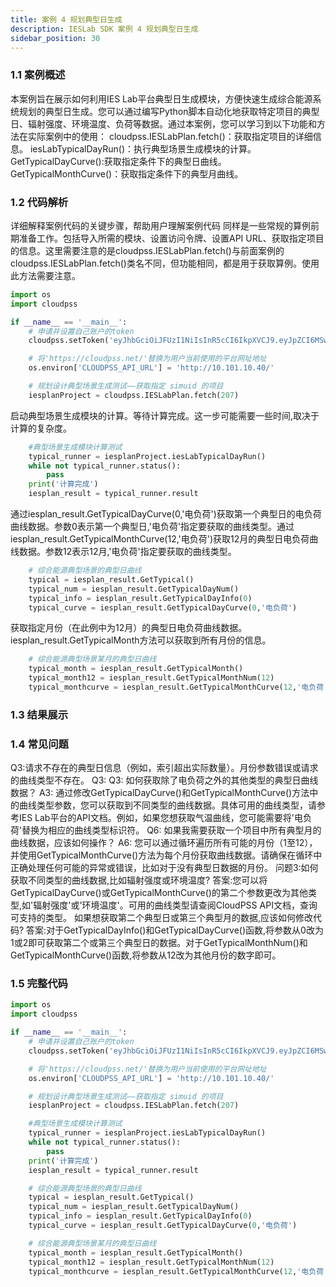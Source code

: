```yaml
---
title: 案例 4 规划典型日生成
description: IESLab SDK 案例 4 规划典型日生成
sidebar_position: 30
---
```


  
### 1.1 案例概述
本案例旨在展示如何利用IES Lab平台典型日生成模块，方便快速生成综合能源系统规划的典型日生成。您可以通过编写Python脚本自动化地获取特定项目的典型日、辐射强度、环境温度、负荷等数据。通过本案例，您可以学习到以下功能和方法在实际案例中的使用：
cloudpss.IESLabPlan.fetch()：获取指定项目的详细信息。
iesLabTypicalDayRun()：执行典型场景生成模块的计算。
GetTypicalDayCurve():获取指定条件下的典型日曲线。
GetTypicalMonthCurve()：获取指定条件下的典型月曲线。

### 1.2 代码解析
详细解释案例代码的关键步骤，帮助用户理解案例代码
同样是一些常规的算例前期准备工作。包括导入所需的模块、设置访问令牌、设置API URL、获取指定项目的信息。这里需要注意的是cloudpss.IESLabPlan.fetch()与前面案例的cloudpss.IESLabPlan.fetch()类名不同，但功能相同，都是用于获取算例。使用此方法需要注意。
```python
import os
import cloudpss

if __name__ == '__main__':
    # 申请并设置自己账户的token
    cloudpss.setToken('eyJhbGciOiJFUzI1NiIsInR5cCI6IkpXVCJ9.eyJpZCI6MSwidXNlcm5hbWUiOiJhZG1pbiIsInNjb3BlcyI6WyJtb2RlbDo5ODM2NyIsImZ1bmN0aW9uOjk4MzY3IiwiYXBwbGljYXRpb246MzI4MzEiXSwicm9sZXMiOlsiYWRtaW4iXSwidHlwZSI6ImFwcGx5IiwiZXhwIjoxNzQyMTIwODg2LCJub3RlIjoiU0RL5rWL6K-VIiwiaWF0IjoxNzExMDE2ODg2fQ.ntQdnpLMIoDTf6xaZvWXsA_dXDeaCppqKLLqj7UcpjXhVCLBH1xIv74XNtINyqahltFisOTbS9jlVUatdivR1A')  

    # 将'https://cloudpss.net/'替换为用户当前使用的平台网址地址
    os.environ['CLOUDPSS_API_URL'] = 'http://10.101.10.40/'

    # 规划设计典型场景生成测试——获取指定 simuid 的项目
    iesplanProject = cloudpss.IESLabPlan.fetch(207)
```
启动典型场景生成模块的计算。等待计算完成。这一步可能需要一些时间,取决于计算的复杂度。
```python
    #典型场景生成模块计算测试
    typical_runner = iesplanProject.iesLabTypicalDayRun()
    while not typical_runner.status():
        pass
    print('计算完成')
    iesplan_result = typical_runner.result
```
通过iesplan_result.GetTypicalDayCurve(0,'电负荷')获取第一个典型日的电负荷曲线数据。参数0表示第一个典型日,'电负荷'指定要获取的曲线类型。通过iesplan_result.GetTypicalMonthCurve(12,'电负荷')获取12月的典型日电负荷曲线数据。参数12表示12月,'电负荷'指定要获取的曲线类型。
```python
    # 综合能源典型场景的典型日曲线
    typical = iesplan_result.GetTypical()
    typical_num = iesplan_result.GetTypicalDayNum()
    typical_info = iesplan_result.GetTypicalDayInfo(0)
    typical_curve = iesplan_result.GetTypicalDayCurve(0,'电负荷')
```
获取指定月份（在此例中为12月）的典型日电负荷曲线数据。iesplan_result.GetTypicalMonth方法可以获取到所有月份的信息。
```python
    # 综合能源典型场景某月的典型日曲线
    typical_month = iesplan_result.GetTypicalMonth()
    typical_month12 = iesplan_result.GetTypicalMonthNum(12)
    typical_monthcurve = iesplan_result.GetTypicalMonthCurve(12,'电负荷')  
```
### 1.3 结果展示

### 1.4 常见问题
Q3:请求不存在的典型日信息（例如，索引超出实际数量）。月份参数错误或请求的曲线类型不存在。
Q3:
Q3: 如何获取除了电负荷之外的其他类型的典型日曲线数据？
A3: 通过修改GetTypicalDayCurve()和GetTypicalMonthCurve()方法中的曲线类型参数，您可以获取到不同类型的曲线数据。具体可用的曲线类型，请参考IES Lab平台的API文档。例如，如果您想获取气温曲线，您可能需要将'电负荷'替换为相应的曲线类型标识符。
Q6: 如果我需要获取一个项目中所有典型月的曲线数据，应该如何操作？
A6: 您可以通过循环遍历所有可能的月份（1至12），并使用GetTypicalMonthCurve()方法为每个月份获取曲线数据。请确保在循环中正确处理任何可能的异常或错误，比如对于没有典型日数据的月份。
问题3:如何获取不同类型的曲线数据,比如辐射强度或环境温度? 答案:您可以将GetTypicalDayCurve()或GetTypicalMonthCurve()的第二个参数更改为其他类型,如'辐射强度'或'环境温度'。可用的曲线类型请查阅CloudPSS API文档，查询可支持的类型。
如果想获取第二个典型日或第三个典型月的数据,应该如何修改代码? 答案:对于GetTypicalDayInfo()和GetTypicalDayCurve()函数,将参数从0改为1或2即可获取第二个或第三个典型日的数据。对于GetTypicalMonthNum()和GetTypicalMonthCurve()函数,将参数从12改为其他月份的数字即可。

### 1.5 完整代码
```python
import os
import cloudpss

if __name__ == '__main__':
    # 申请并设置自己账户的token
    cloudpss.setToken('eyJhbGciOiJFUzI1NiIsInR5cCI6IkpXVCJ9.eyJpZCI6MSwidXNlcm5hbWUiOiJhZG1pbiIsInNjb3BlcyI6WyJtb2RlbDo5ODM2NyIsImZ1bmN0aW9uOjk4MzY3IiwiYXBwbGljYXRpb246MzI4MzEiXSwicm9sZXMiOlsiYWRtaW4iXSwidHlwZSI6ImFwcGx5IiwiZXhwIjoxNzQyMTIwODg2LCJub3RlIjoiU0RL5rWL6K-VIiwiaWF0IjoxNzExMDE2ODg2fQ.ntQdnpLMIoDTf6xaZvWXsA_dXDeaCppqKLLqj7UcpjXhVCLBH1xIv74XNtINyqahltFisOTbS9jlVUatdivR1A')  

    # 将'https://cloudpss.net/'替换为用户当前使用的平台网址地址
    os.environ['CLOUDPSS_API_URL'] = 'http://10.101.10.40/'

    # 规划设计典型场景生成测试——获取指定 simuid 的项目
    iesplanProject = cloudpss.IESLabPlan.fetch(207)

    #典型场景生成模块计算测试
    typical_runner = iesplanProject.iesLabTypicalDayRun()
    while not typical_runner.status():
        pass
    print('计算完成')
    iesplan_result = typical_runner.result

    # 综合能源典型场景的典型日曲线
    typical = iesplan_result.GetTypical()
    typical_num = iesplan_result.GetTypicalDayNum()
    typical_info = iesplan_result.GetTypicalDayInfo(0)
    typical_curve = iesplan_result.GetTypicalDayCurve(0,'电负荷')

    # 综合能源典型场景某月的典型日曲线
    typical_month = iesplan_result.GetTypicalMonth()
    typical_month12 = iesplan_result.GetTypicalMonthNum(12)
    typical_monthcurve = iesplan_result.GetTypicalMonthCurve(12,'电负荷')  
```

